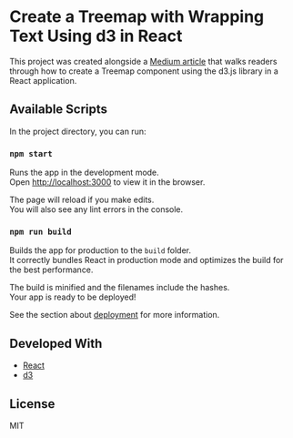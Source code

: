 # Create a Treemap with Wrapping Text Using d3 in React

This project was created alongside a [Medium article](https://russ430.medium.com/create-a-treemap-with-wrapping-text-using-d3-and-react-5ba0216c48ce) that walks readers through how to create a Treemap component using the d3.js library in a React application.


## Available Scripts

In the project directory, you can run:

### `npm start`

Runs the app in the development mode.\
Open [http://localhost:3000](http://localhost:3000) to view it in the browser.

The page will reload if you make edits.\
You will also see any lint errors in the console.

### `npm run build`

Builds the app for production to the `build` folder.\
It correctly bundles React in production mode and optimizes the build for the best performance.

The build is minified and the filenames include the hashes.\
Your app is ready to be deployed!

See the section about [deployment](https://facebook.github.io/create-react-app/docs/deployment) for more information.

## Developed With

* [React](https://reactjs.org)
* [d3](https://d3js.org)

## License

MIT